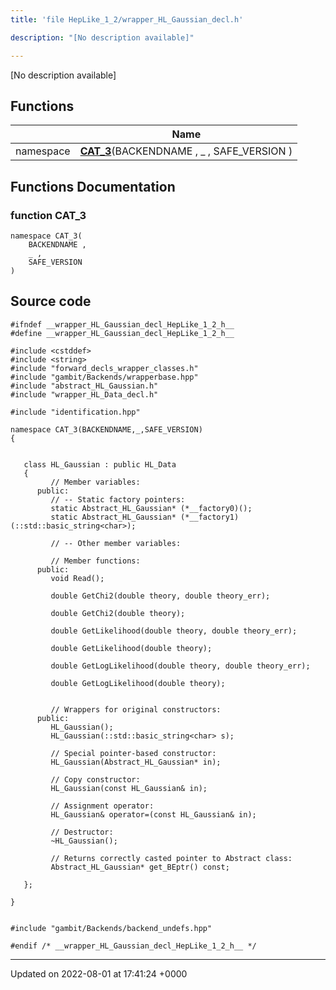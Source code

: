 ```yaml
---
title: 'file HepLike_1_2/wrapper_HL_Gaussian_decl.h'

description: "[No description available]"

---
```







[No description available]

## Functions

|                | Name           |
| -------------- | -------------- |
| namespace | **[CAT_3](/documentation/code/gambit_sphinx/files/wrapper__hl__gaussian__decl_8h/#function-cat-3)**(BACKENDNAME , _ , SAFE_VERSION ) |


## Functions Documentation

### function CAT_3

```
namespace CAT_3(
    BACKENDNAME ,
    _ ,
    SAFE_VERSION 
)
```




## Source code

```
#ifndef __wrapper_HL_Gaussian_decl_HepLike_1_2_h__
#define __wrapper_HL_Gaussian_decl_HepLike_1_2_h__

#include <cstddef>
#include <string>
#include "forward_decls_wrapper_classes.h"
#include "gambit/Backends/wrapperbase.hpp"
#include "abstract_HL_Gaussian.h"
#include "wrapper_HL_Data_decl.h"

#include "identification.hpp"

namespace CAT_3(BACKENDNAME,_,SAFE_VERSION)
{
   
   
   class HL_Gaussian : public HL_Data
   {
         // Member variables: 
      public:
         // -- Static factory pointers: 
         static Abstract_HL_Gaussian* (*__factory0)();
         static Abstract_HL_Gaussian* (*__factory1)(::std::basic_string<char>);
   
         // -- Other member variables: 
   
         // Member functions: 
      public:
         void Read();
   
         double GetChi2(double theory, double theory_err);
   
         double GetChi2(double theory);
   
         double GetLikelihood(double theory, double theory_err);
   
         double GetLikelihood(double theory);
   
         double GetLogLikelihood(double theory, double theory_err);
   
         double GetLogLikelihood(double theory);
   
   
         // Wrappers for original constructors: 
      public:
         HL_Gaussian();
         HL_Gaussian(::std::basic_string<char> s);
   
         // Special pointer-based constructor: 
         HL_Gaussian(Abstract_HL_Gaussian* in);
   
         // Copy constructor: 
         HL_Gaussian(const HL_Gaussian& in);
   
         // Assignment operator: 
         HL_Gaussian& operator=(const HL_Gaussian& in);
   
         // Destructor: 
         ~HL_Gaussian();
   
         // Returns correctly casted pointer to Abstract class: 
         Abstract_HL_Gaussian* get_BEptr() const;
   
   };
   
}


#include "gambit/Backends/backend_undefs.hpp"

#endif /* __wrapper_HL_Gaussian_decl_HepLike_1_2_h__ */
```


-------------------------------

Updated on 2022-08-01 at 17:41:24 +0000
